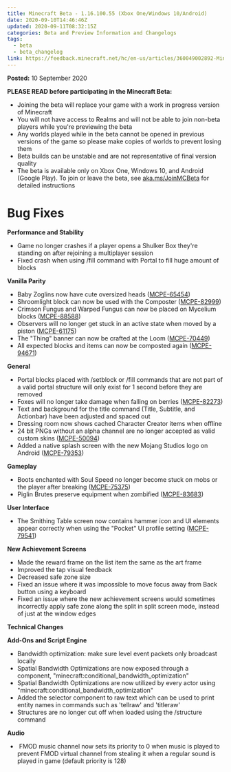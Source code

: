 ```yaml
---
title: Minecraft Beta - 1.16.100.55 (Xbox One/Windows 10/Android)
date: 2020-09-10T14:46:46Z
updated: 2020-09-11T08:32:15Z
categories: Beta and Preview Information and Changelogs
tags:
  - beta
  - beta_changelog
link: https://feedback.minecraft.net/hc/en-us/articles/360049002892-Minecraft-Beta-1-16-100-55-Xbox-One-Windows-10-Android-
---
```


**Posted:** 10 September 2020

**PLEASE READ before participating in the Minecraft Beta:**

- Joining the beta will replace your game with a work in progress version of Minecraft
- You will not have access to Realms and will not be able to join non-beta players while you're previewing the beta
- Any worlds played while in the beta cannot be opened in previous versions of the game so please make copies of worlds to prevent losing them
- Beta builds can be unstable and are not representative of final version quality
- The beta is available only on Xbox One, Windows 10, and Android (Google Play). To join or leave the beta, see [aka.ms/JoinMCBeta](https://aka.ms/JoinMCBeta) for detailed instructions

# **Bug Fixes**

**Performance and Stability**

- Game no longer crashes if a player opens a Shulker Box they're standing on after rejoining a multiplayer session
- Fixed crash when using /fill command with Portal to fill huge amount of blocks

**Vanilla Parity**

- Baby Zoglins now have cute oversized heads ([MCPE-65454](https://bugs.mojang.com/browse/MCPE-65454))
- Shroomlight block can now be used with the Composter ([MCPE-82999](https://bugs.mojang.com/browse/MCPE-82999))
- Crimson Fungus and Warped Fungus can now be placed on Mycelium blocks ([MCPE-88588](https://bugs.mojang.com/browse/MCPE-88588))
- Observers will no longer get stuck in an active state when moved by a piston ([MCPE-61175](https://bugs.mojang.com/browse/MCPE-61175))
- The "Thing" banner can now be crafted at the Loom ([MCPE-70449](https://bugs.mojang.com/browse/MCPE-70449))
- All expected blocks and items can now be composted again ([MCPE-94671](https://bugs.mojang.com/browse/MCPE-94671))

**General**

- Portal blocks placed with /setblock or /fill commands that are not part of a valid portal structure will only exist for 1 second before they are removed
- Foxes will no longer take damage when falling on berries ([MCPE-82273](https://bugs.mojang.com/browse/MCPE-82273))
- Text and background for the title command (Title, Subtitle, and Actionbar) have been adjusted and spaced out
- Dressing room now shows cached Character Creator items when offline
- 24 bit PNGs without an alpha channel are no longer accepted as valid custom skins ([MCPE-50094](https://bugs.mojang.com/browse/MCPE-50094))
- Added a native splash screen with the new Mojang Studios logo on Android ([MCPE-79353](https://bugs.mojang.com/browse/MCPE-79353))

**Gameplay**

- Boots enchanted with Soul Speed no longer become stuck on mobs or the player after breaking ([MCPE-75375](https://bugs.mojang.com/browse/MCPE-75375))
- Piglin Brutes preserve equipment when zombified ([MCPE-83683](https://bugs.mojang.com/browse/MCPE-83683))

**User Interface**

- The Smithing Table screen now contains hammer icon and UI elements appear correctly when using the "Pocket" UI profile setting ([MCPE-79541](https://bugs.mojang.com/browse/MCPE-79541))

**New Achievement Screens**

- Made the reward frame on the list item the same as the art frame
- Improved the tap visual feedback
- Decreased safe zone size
- Fixed an issue where it was impossible to move focus away from Back button using a keyboard
- Fixed an issue where the new achievement screens would sometimes incorrectly apply safe zone along the split in split screen mode, instead of just at the window edges

**Technical Changes**

**Add-Ons and Script Engine**

- Bandwidth optimization: make sure level event packets only broadcast locally
- Spatial Bandwidth Optimizations are now exposed through a component, "minecraft:conditional_bandwidth_optimization"
- Spatial Bandwidth Optimizations are now utilized by every actor using "minecraft:conditional_bandwidth_optimization"
- Added the selector component to raw text which can be used to print entity names in commands such as 'tellraw' and 'titleraw'
- Structures are no longer cut off when loaded using the /structure command

**Audio**

-  FMOD music channel now sets its priority to 0 when music is played to prevent FMOD virtual channel from stealing it when a regular sound is played in game (default priority is 128)

